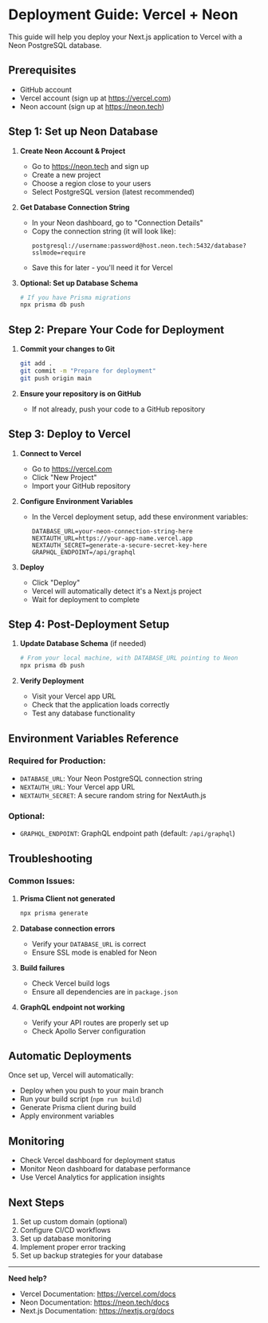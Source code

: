 # Deployment Guide: Vercel + Neon

This guide will help you deploy your Next.js application to Vercel with a Neon PostgreSQL database.

## Prerequisites

- GitHub account
- Vercel account (sign up at https://vercel.com)
- Neon account (sign up at https://neon.tech)

## Step 1: Set up Neon Database

1. **Create Neon Account & Project**
   - Go to https://neon.tech and sign up
   - Create a new project
   - Choose a region close to your users
   - Select PostgreSQL version (latest recommended)

2. **Get Database Connection String**
   - In your Neon dashboard, go to "Connection Details"
   - Copy the connection string (it will look like):
     ```
     postgresql://username:password@host.neon.tech:5432/database?sslmode=require
     ```
   - Save this for later - you'll need it for Vercel

3. **Optional: Set up Database Schema**
   ```bash
   # If you have Prisma migrations
   npx prisma db push
   ```

## Step 2: Prepare Your Code for Deployment

1. **Commit your changes to Git**
   ```bash
   git add .
   git commit -m "Prepare for deployment"
   git push origin main
   ```

2. **Ensure your repository is on GitHub**
   - If not already, push your code to a GitHub repository

## Step 3: Deploy to Vercel

1. **Connect to Vercel**
   - Go to https://vercel.com
   - Click "New Project"
   - Import your GitHub repository

2. **Configure Environment Variables**
   - In the Vercel deployment setup, add these environment variables:
     ```
     DATABASE_URL=your-neon-connection-string-here
     NEXTAUTH_URL=https://your-app-name.vercel.app
     NEXTAUTH_SECRET=generate-a-secure-secret-key-here
     GRAPHQL_ENDPOINT=/api/graphql
     ```

3. **Deploy**
   - Click "Deploy"
   - Vercel will automatically detect it's a Next.js project
   - Wait for deployment to complete

## Step 4: Post-Deployment Setup

1. **Update Database Schema** (if needed)
   ```bash
   # From your local machine, with DATABASE_URL pointing to Neon
   npx prisma db push
   ```

2. **Verify Deployment**
   - Visit your Vercel app URL
   - Check that the application loads correctly
   - Test any database functionality

## Environment Variables Reference

### Required for Production:
- `DATABASE_URL`: Your Neon PostgreSQL connection string
- `NEXTAUTH_URL`: Your Vercel app URL
- `NEXTAUTH_SECRET`: A secure random string for NextAuth.js

### Optional:
- `GRAPHQL_ENDPOINT`: GraphQL endpoint path (default: `/api/graphql`)

## Troubleshooting

### Common Issues:

1. **Prisma Client not generated**
   ```bash
   npx prisma generate
   ```

2. **Database connection errors**
   - Verify your `DATABASE_URL` is correct
   - Ensure SSL mode is enabled for Neon

3. **Build failures**
   - Check Vercel build logs
   - Ensure all dependencies are in `package.json`

4. **GraphQL endpoint not working**
   - Verify your API routes are properly set up
   - Check Apollo Server configuration

## Automatic Deployments

Once set up, Vercel will automatically:
- Deploy when you push to your main branch
- Run your build script (`npm run build`)
- Generate Prisma client during build
- Apply environment variables

## Monitoring

- Check Vercel dashboard for deployment status
- Monitor Neon dashboard for database performance
- Use Vercel Analytics for application insights

## Next Steps

1. Set up custom domain (optional)
2. Configure CI/CD workflows
3. Set up database monitoring
4. Implement proper error tracking
5. Set up backup strategies for your database

---

**Need help?**
- Vercel Documentation: https://vercel.com/docs
- Neon Documentation: https://neon.tech/docs
- Next.js Documentation: https://nextjs.org/docs
